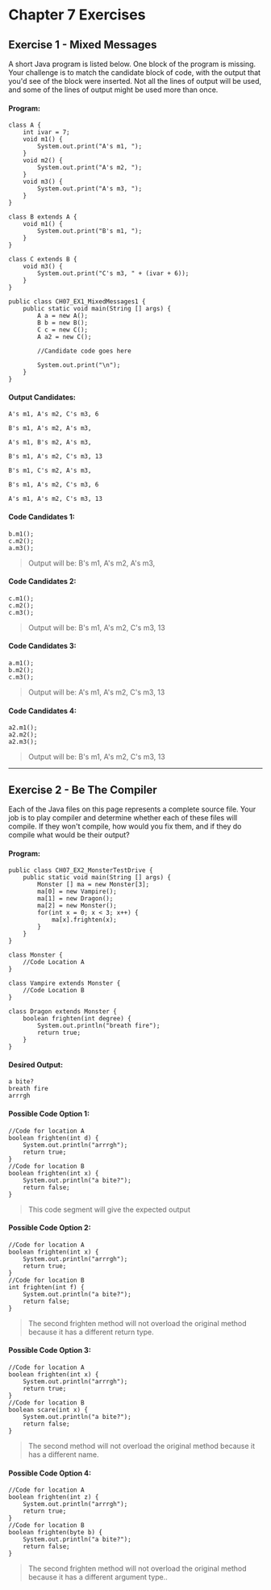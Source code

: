 Chapter 7 Exercises
===================

Exercise 1 - Mixed Messages
---------------------------

A short Java program is listed below.  One block of the program is missing.  Your challenge is to match the candidate block of code, with the output that you'd see of the block were inserted.  Not all the lines of output will be used, and some of the lines of output might be used more than once.

#### Program: ####

<!-- language: java -->

    class A {
	    int ivar = 7;
	    void m1() {
		    System.out.print("A's m1, ");
	    }
	    void m2() {
		    System.out.print("A's m2, ");
	    }
	    void m3() {
		    System.out.print("A's m3, ");
	    }
    }
    
    class B extends A {
	    void m1() {
		    System.out.print("B's m1, ");
	    }
    }
    
    class C extends B {
	    void m3() {
		    System.out.print("C's m3, " + (ivar + 6));
	    }
    }
    
    public class CH07_EX1_MixedMessages1 {
	    public static void main(String [] args) {
		    A a = new A();
		    B b = new B();
		    C c = new C();
		    A a2 = new C();
    
		    //Candidate code goes here
    
		    System.out.print("\n");
	    }
    }


#### Output Candidates: ####

<!-- language: txt -->

    A's m1, A's m2, C's m3, 6

<!-- language: txt -->

    B's m1, A's m2, A's m3,

<!-- language: txt -->

    A's m1, B's m2, A's m3,

<!-- language: txt -->

    B's m1, A's m2, C's m3, 13

<!-- language: txt -->

    B's m1, C's m2, A's m3,

<!-- language: txt -->

    B's m1, A's m2, C's m3, 6

<!-- language: txt -->

    A's m1, A's m2, C's m3, 13

#### Code Candidates 1: ####

<!-- language: java -->

    b.m1();
    c.m2();
    a.m3();

>Output will be: B's m1, A's m2, A's m3,

#### Code Candidates 2: ####

<!-- language: java -->

    c.m1();
    c.m2();
    c.m3();

>Output will be: B's m1, A's m2, C's m3, 13

#### Code Candidates 3: ####

<!-- language: java -->

    a.m1();
    b.m2();
    c.m3();

>Output will be: A's m1, A's m2, C's m3, 13

#### Code Candidates 4: ####

<!-- language: java -->

    a2.m1();
    a2.m2();
    a2.m3();

>Output will be: B's m1, A's m2, C's m3, 13

- - -

Exercise 2 - Be The Compiler
----------------------------

Each of the Java files on this page represents a complete source file.  Your job is to play compiler and determine whether each of these files will compile.  If they won't compile, how would you fix them, and if they do compile what would be their output?

#### Program: ####

<!-- language: java -->

    public class CH07_EX2_MonsterTestDrive {
	    public static void main(String [] args) {
		    Monster [] ma = new Monster[3];
		    ma[0] = new Vampire();
		    ma[1] = new Dragon();
		    ma[2] = new Monster();
		    for(int x = 0; x < 3; x++) {
			    ma[x].frighten(x);
		    }
	    }
    }
    
    class Monster {
	    //Code Location A
    }
    
    class Vampire extends Monster {
	    //Code Location B
    }
    
    class Dragon extends Monster {
	    boolean frighten(int degree) {
		    System.out.println("breath fire");
		    return true;
	    }
    }

#### Desired Output: ####

<!-- language: txt -->

    a bite?
    breath fire
    arrrgh

#### Possible Code Option 1: ####

<!-- language: java -->

    //Code for location A
    boolean frighten(int d) {
	    System.out.println("arrrgh");
	    return true;
    }
    //Code for location B
    boolean frighten(int x) {
	    System.out.println("a bite?");
	    return false;
    }

>This code segment will give the expected output

#### Possible Code Option 2: ####

<!-- language: java -->

    //Code for location A
    boolean frighten(int x) {
	    System.out.println("arrrgh");
	    return true;
    }
    //Code for location B
    int frighten(int f) {
	    System.out.println("a bite?");
	    return false;
    }

>The second frighten method will not overload the original method because it has a different return type.

#### Possible Code Option 3: ####

<!-- language: java -->

    //Code for location A
    boolean frighten(int x) {
	    System.out.println("arrrgh");
	    return true;
    }
    //Code for location B
    boolean scare(int x) {
	    System.out.println("a bite?");
	    return false;
    }

>The second method will not overload the original method because it has a different name.

#### Possible Code Option 4: ####

<!-- language: java -->

    //Code for location A
    boolean frighten(int z) {
	    System.out.println("arrrgh");
	    return true;
    }
    //Code for location B
    boolean frighten(byte b) {
	    System.out.println("a bite?");
	    return false;
    }

>The second frighten method will not overload the original method because it has a different argument type.. 
